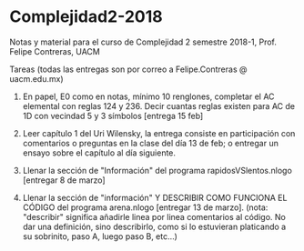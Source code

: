 # Complejidad2-2018
Notas y material para el curso de Complejidad 2 semestre 2018-1, Prof. Felipe Contreras, UACM

Tareas (todas las entregas son por correo a Felipe.Contreras @ uacm.edu.mx)

1. En papel, E0 como en notas, mínimo 10 renglones, completar el AC elemental con reglas 124 y 236. Decir cuantas reglas existen para AC de 1D con vecindad 5 y 3 símbolos [entrega 15 feb]

2. Leer capítulo 1 del Uri Wilensky, la entrega consiste en participación con comentarios o preguntas en la clase del día 13 de feb; o entregar un ensayo sobre el capítulo al día siguiente.

3. Llenar la sección de "Información" del programa rapidosVSlentos.nlogo [entregar 8 de marzo]

4. Llenar la sección de "información" Y DESCRIBIR COMO FUNCIONA EL CÓDIGO del programa arena.nlogo [entregar 13 de marzo]. (nota: "describir" significa añadirle linea por linea comentarios al código. No dar una definición, sino describirlo, como si lo estuvieran platicando a su sobrinito, paso A, luego paso B, etc...)